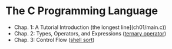# The C Programming Language

- Chap. 1: A Tutorial Introduction (the longest line](ch01/main.c))
- Chap. 2: Types, Operators, and Expressions ([ternary operator](ch02/main.c))
- Chap. 3: Control Flow ([shell sort](ch03/main.c))
